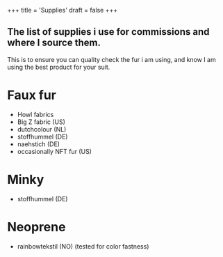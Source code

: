 +++
title = 'Supplies'
draft = false 
+++

## The list of supplies i use for commissions and where I source them.

This is to ensure you can quality check the fur i am using, and know I am using the best product for your suit.

# Faux fur

- Howl fabrics
- Big Z fabric (US)
- dutchcolour (NL)
- stoffhummel (DE)
- naehstich (DE)
- occasionally NFT fur (US)

# Minky 
- stoffhummel (DE)

# Neoprene 

- rainbowtekstil (NO) (tested for color fastness) 
